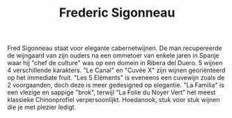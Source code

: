 ﻿---
title: Frederic Sigonneau
regio: Chinon
photo: sigonneau.jpg
layout: wijnhuis 

wijnen:
    - naam:  Le Canal des Grands Pièces'12
      ref:   Loi 1215
      app:   A.O.C. Chinon
      type:  Rouge
      cep:   Cabernet franc
      prijs: €10.21

    - naam:  Cuvée X'11
      ref:   Loi 1105
      app:   A.O.C. Chinon
      type:  Rouge
      cep:   Cabernet franc
      prijs: €9.39
        
    
    - naam:  Les 5 Eléments'11
      ref:   Loi 1131
      app:   A.O.C. Chinon
      type:  Rouge
      cep:   Cabernet franc
      prijs: €11.14
      
    - naam:  La Familia'11
      ref:   Loi 1161
      app:   A.O.C. Chinon
      type:  Rouge
      cep:   Cabernet franc
      prijs: €11.85
      
    - naam:  Les Folies du Noyer Vert'11
      ref:   Loi 1143
      app:   A.O.C. Chinon
      type:  Rouge
      cep:   Cabernet franc
      prijs: €15.53
    
      
    

    
---
Fred Sigonneau staat voor elegante cabernetwijnen. De man recupereerde de wijngaard van zijn ouders na een ommetoer van enkele jaren in Spanje waar hij "chef de culture" was op een domein in Ribera del Duero. 5 wijnen 4 verschillende karakters. "Le Canal" en "Cuvée X" zijn wijnen georiënteerd op het immediate fruit. "Les 5 Eléments" is eveneens een cuvewijn zoals de 2 voorgaanden, doch deze is meer gedesigned op elegantie. "La Familia" is een vlezige en sappige "brok", terwijl "La Folie du Noyer Vert" het meest klassieke Chinonprofiel verpersoonlijkt. Hoedanook, stuk voor stuk wijnen die je met plezier ledigt.

